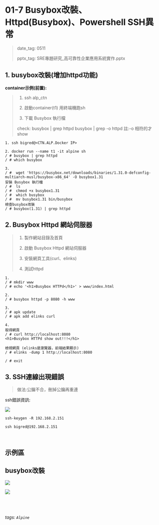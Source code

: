 # 01-7 Busybox改裝、Httpd(Busybox)、Powershell SSH異常 

>date_tag: 0511
>
>pptx_tag: SRE專題研究_高可靠性企業應用系統實作.pptx

## 1. busybox改裝(增加httpd功能)

**container示例(前置):**

>1. ssh alp_ctn
> 
>2. 啟動container(t1) 用終端機跑sh 
> 
>3. 下載 Busybox 執行檔
> 
> check: busybox | grep httpd
> busybox | grep -o httpd
> 註:-o 相符的才show
 
```
1. ssh bigred@<CTN.ALP.Docker IP>

2. docker run --name t1 -it alpine sh
/ # busybox | grep httpd
/ # which busybox

3. 
/ #  wget 'https://busybox.net/downloads/binaries/1.31.0-defconfig-multiarch-musl/busybox-x86_64' -O busybox1.31
安裝 Busybox 執行檔
/ #  ls
/ #  chmod +x busybox1.31
/ #  which busybox
/ #  mv busybox1.31 bin/busybox
檢查busybox改裝
/ # busybox(1.31) | grep httpd
```
 
 
## 2. Busybox Httpd 網站伺服器


>1. 製作網站目錄及首頁
>
>2. 啟動 Busybox Httpd 網站伺服器
>
>3. 安裝網頁工具(curl、elinks)
>
>4. 測試httpd


```
1.
/ # mkdir www
/ # echo '<h1>Busybox HTTPd</h1>' > www/index.html

2.
/ # busybox httpd -p 8080 -h www

3.
/ # apk update
/ # apk add elinks curl

4.
取得網頁
/ # curl http://localhost:8080
<h1>Busybox HTTPd show out!!!</h1>

檢視網頁 (elinks是瀏覽器，前端結果顯示)
/ # elinks -dump 1 http://localhost:8080

/ # exit

```


## 3. SSH連線出現錯誤 
 
>做法:公鑰不合，刪掉公鑰再重連

ssh錯誤資訊:

![](https://i.imgur.com/hyMKj9l.png)
 

```
ssh-keygen -R 192.168.2.151

ssh bigred@192.168.2.151
```

<br />

示例區
---

## busybox改裝

![](https://i.imgur.com/C1P2wPr.png)

![](https://i.imgur.com/ojcfbry.png)


<br /><br />
###### tags: `Alpine`










